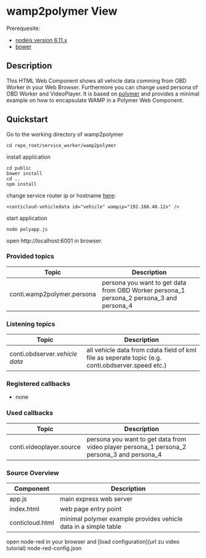 # wamp2polymer View

Prerequesite:

- [nodejs version 6.11.x](https://nodejs.org/en/download/)
- [bower](https://bower.io/)

## Description
This HTML Web Component shows all vehicle data comming from OBD Worker in your Web Browser. Furthermore you can change used persona of
OBD Worker and VideoPlayer.
It is based on [polymer](https://www.polymer-project.org/) and provides a minimal example on how to encapsulate WAMP in a Polymer Web Component.

## Quickstart
Go to the working directory of wamp2polymer

```
cd repo_root/service_worker/wamp2polymer
```

install application 
```
cd public
bower install
cd ..
npm install
```

change service router ip or hostname [here](https://github.com/continental-software/hackathon/blob/master/service_worker/wamp2polymer/public/index.html#L29):

```
<conticloud-vehicledata id="vehicle" wampip="192.168.40.12x" />
```

start application
```
node polyapp.js
```
open http://localhost:6001 in browser.


### **Provided topics**

Topic       | Description
-------------- |  ----------------------------------
conti.wamp2polymer.persona    | persona you want to get data from OBD Worker persona_1 persona_2 persona_3 and persona_4

### **Listening topics**

Topic       | Description
-------------- |  ----------------------------------
conti.obdserver.*vehicle data*          |  all vehicle data from cdata field of kml file as seperate topic (e.g. conti.obdserver.speed etc.)


### **Registered callbacks**
- none

### **Used callbacks**
Topic       | Description
-------------- |  ----------------------------------
conti.videoplayer.source    | persona you want to get data from video player persona_1 persona_2 persona_3 and persona_4
 

### **Source Overview**

Component       | Description
-------------- |  ----------------------------------
app.js             |  main express web server
index.html         |  web page entry point
conticloud.html    |  minimal polymer example provides vehicle data in a simple table


open node-red in your browser and [load configuration](url zu video tutorial) node-red-config.json
<picture node red>

